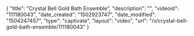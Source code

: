 {
    "title": "Crystal Bell Gold Bath Ensemble",
    "description": "",
    "videoid": "111180043",
    "date_created": "1502923747",
    "date_modified": "1504247457",
    "type": "captivate",
    "layout": "video",
    "url": "\/v\/crystal-bell-gold-bath-ensemble\/111180043"
}